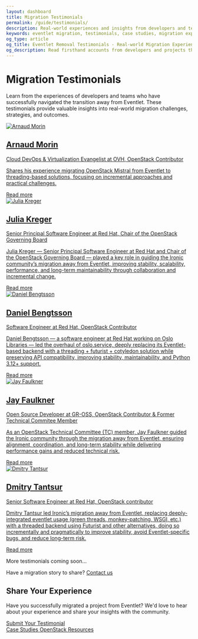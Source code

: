 ```yaml
---
layout: dashboard
title: Migration Testimonials
permalink: /guide/testimonials/
description: Real-world experiences and insights from developers and teams who have successfully migrated away from Eventlet to modern alternatives.
keywords: eventlet migration, testimonials, case studies, migration experiences, eventlet removal stories, success stories
og_type: article
og_title: Eventlet Removal Testimonials - Real-world Migration Experiences
og_description: Read firsthand accounts from developers and projects that have successfully migrated from Eventlet to modern asynchronous alternatives.
---
```


<h1 class="text-4xl font-bold mb-8">Migration Testimonials</h1>

<p class="mt-6 text-xl">Learn from the experiences of developers and teams who have successfully navigated the transition away from Eventlet. These testimonials provide valuable insights into real-world migration challenges, strategies, and outcomes.</p>

<div class="mt-10 grid grid-cols-1 md:grid-cols-2 gap-8">
  <a href="{{ site.baseurl }}{% link guide/testimonials/arnaud-morin.md %}" class="block bg-gray-800 bg-opacity-70 p-6 rounded-lg hover:bg-gray-700 hover:bg-opacity-70 transition-all hover:scale-105">
    <div class="flex items-center mb-4">
      <img src="{{ site.baseurl }}/images/testimonials/arnaud-morin.jpg" alt="Arnaud Morin" class="w-16 h-16 rounded-full mr-4 object-cover border-2 border-cyan-400">
      <div>
        <h2 class="text-2xl font-bold">Arnaud Morin</h2>
        <p class="text-gray-300">Cloud DevOps & Virtualization Evangelist at OVH, OpenStack Contributor</p>
      </div>
    </div>
    <p class="text-xl">Shares his experience migrating OpenStack Mistral from Eventlet to threading-based solutions, focusing on incremental approaches and practical challenges.</p>
    <div class="mt-4 text-cyan-400 flex items-center">
      Read more <i class="fas fa-arrow-right ml-2"></i>
    </div>
  </a>
  <a href="{{ site.baseurl }}{% link guide/testimonials/julia-kreger.md %}" class="block bg-gray-800 bg-opacity-70 p-6 rounded-lg hover:bg-gray-700 hover:bg-opacity-70 transition-all hover:scale-105">
    <div class="flex items-center mb-4">
      <img src="{{ site.baseurl }}/images/testimonials/julia-kreger.jpg" alt="Julia Kreger" class="w-16 h-16 rounded-full mr-4 object-cover border-2 border-cyan-400">
      <div>
        <h2 class="text-2xl font-bold">Julia Kreger</h2>
        <p class="text-gray-300">Senior Principal Software Engineer at Red Hat, Chair of the OpenStack Governing Board</p>
      </div>
    </div>
    <p class="text-xl">Julia Kreger — Senior Principal Software Engineer at Red Hat and Chair of the OpenStack Governing Board — played a key role in guiding the Ironic community’s migration away from Eventlet, improving stability, scalability, performance, and long-term maintainability through collaboration and incremental change.</p>
    <div class="mt-4 text-cyan-400 flex items-center">
      Read more <i class="fas fa-arrow-right ml-2"></i>
    </div>
  </a>
  <a href="{{ site.baseurl }}{% link guide/testimonials/daniel-bengtsson.md %}" class="block bg-gray-800 bg-opacity-70 p-6 rounded-lg hover:bg-gray-700 hover:bg-opacity-70 transition-all hover:scale-105">
    <div class="flex items-center mb-4">
      <img src="{{ site.baseurl }}/images/testimonials/daniel-bengtsson.png" alt="Daniel Bengtsson" class="w-16 h-16 rounded-full mr-4 object-cover border-2 border-cyan-400">
      <div>
        <h2 class="text-2xl font-bold">Daniel Bengtsson</h2>
        <p class="text-gray-300">Software Engineer at Red Hat, OpenStack Contributor</p>
      </div>
    </div>
    <p class="text-xl">Daniel Bengtsson — a software engineer at Red Hat working on Oslo Libraries — led the overhaul of oslo.service, deeply replacing its Eventlet-based backend with a threading + futurist + cotyledon solution while preserving API compatibility, improving stability, maintainability, and Python 3.12+ support.</p>
    <div class="mt-4 text-cyan-400 flex items-center">
      Read more <i class="fas fa-arrow-right ml-2"></i>
    </div>
  </a>
  <a href="{{ site.baseurl }}{% link guide/testimonials/jay-faulkner.md %}" class="block bg-gray-800 bg-opacity-70 p-6 rounded-lg hover:bg-gray-700 hover:bg-opacity-70 transition-all hover:scale-105">
    <div class="flex items-center mb-4">
      <img src="{{ site.baseurl }}/images/testimonials/jay-faulkner.jpg" alt="Jay Faulkner" class="w-16 h-16 rounded-full mr-4 object-cover border-2 border-cyan-400">
      <div>
        <h2 class="text-2xl font-bold">Jay Faulkner</h2>
        <p class="text-gray-300">Open Source Developer at GR-OSS, OpenStack Contributor & Former Technical Commitee Member</p>
      </div>
    </div>
    <p class="text-xl">As an OpenStack Technical Committee (TC) member, Jay Faulkner guided the Ironic community through the migration away from Eventlet, ensuring alignment, coordination, and long-term stability while delivering performance gains and reduced technical risk.</p>
    <div class="mt-4 text-cyan-400 flex items-center">
      Read more <i class="fas fa-arrow-right ml-2"></i>
    </div>
  </a>
  <a href="{{ site.baseurl }}{% link guide/testimonials/dmitry-tantsur.md %}" class="block bg-gray-800 bg-opacity-70 p-6 rounded-lg hover:bg-gray-700 hover:bg-opacity-70 transition-all hover:scale-105">
    <div class="flex items-center mb-4">
      <img src="{{ site.baseurl }}/images/testimonials/dmitry-tantsur.jpg" alt="Dmitry Tantsur" class="w-16 h-16 rounded-full mr-4 object-cover border-2 border-cyan-400">
      <div>
        <h2 class="text-2xl font-bold">Dmitry Tantsur</h2>
        <p class="text-gray-300">Senior Software Engineer at Red Hat, OpenStack contributor</p>
      </div>
    </div>
    <p class="text-xl">Dmitry Tantsur led Ironic’s migration away from Eventlet, replacing deeply-integrated eventlet usage (green threads, monkey-patching, WSGI, etc.) with a threaded backend using Futurist and other alternatives, doing so incrementally and pragmatically to improve stability, avoid Eventlet-specific bugs, and reduce long-term risk.</p>
    <div class="mt-4 text-cyan-400 flex items-center">
      Read more <i class="fas fa-arrow-right ml-2"></i>
    </div>
  </a>
  
  <!-- Placeholder for future testimonials -->
  <div class="bg-gray-800 bg-opacity-40 p-6 rounded-lg border border-dashed border-gray-600 flex items-center justify-center">
    <div class="text-center">
      <div class="text-5xl text-gray-600 mb-4">
        <i class="fas fa-user-plus"></i>
      </div>
      <p class="text-xl text-gray-400">More testimonials coming soon...</p>
      <p class="mt-2 text-gray-500">Have a migration story to share? <a href="{{ site.github_repo }}" class="text-cyan-400 hover:underline">Contact us</a></p>
    </div>
  </div>
</div>

<div class="mt-16">
  <h2 class="text-3xl font-bold mb-6">Share Your Experience</h2>
  <p class="text-xl">Have you successfully migrated a project from Eventlet? We'd love to hear about your experience and share your insights with the community.</p>
  
  <div class="mt-6">
    <a href="{{ site.github_repo }}" class="inline-block bg-gradient-to-r from-cyan-500 to-blue-600 text-white font-semibold py-3 px-8 rounded-lg hover:scale-105 transition-transform" target="_blank">
      Submit Your Testimonial
    </a>
  </div>
</div>

<div class="mt-10 flex justify-between">
    <a href="{{ site.baseurl }}{% link guide/studies.md %}" class="inline-block bg-gradient-to-r from-yellow-400 to-yellow-600 text-gray-900 font-semibold py-3 px-8 rounded hover:scale-105 transition-transform">
        <i class="fas fa-arrow-left mr-2"></i>Case Studies
    </a>
    <a href="{{ site.baseurl }}{% link guide/openstack.md %}" class="inline-block bg-gradient-to-r from-cyan-400 to-blue-600 text-gray-900 font-semibold py-3 px-8 rounded hover:scale-105 transition-transform">
        OpenStack Resources<i class="fas fa-arrow-right ml-2"></i>
    </a>
</div>
